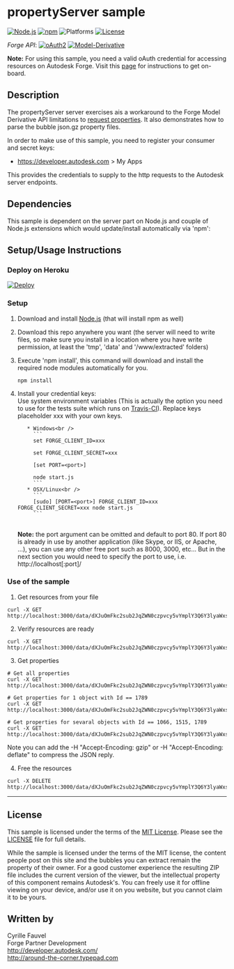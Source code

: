 # propertyServer sample

[![Node.js](https://img.shields.io/badge/Node.js-9.5.0-blue.svg)](https://nodejs.org/)
[![npm](https://img.shields.io/badge/npm-5.6.0-blue.svg)](https://www.npmjs.com/)
![Platforms](https://img.shields.io/badge/platform-windows%20%7C%20osx%20%7C%20linux-lightgray.svg)
[![License](http://img.shields.io/:license-mit-blue.svg)](http://opensource.org/licenses/MIT)


*Forge API*:
[![oAuth2](https://img.shields.io/badge/oAuth2-v1-green.svg)](http://developer-autodesk.github.io/)
[![Model-Derivative](https://img.shields.io/badge/Model%20Derivative-v2-green.svg)](http://developer-autodesk.github.io/)


<b>Note:</b> For using this sample, you need a valid oAuth credential for accessing resources on Autodesk Forge.
Visit this [page](https://developer.autodesk.com) for instructions to get on-board.


## Description

The propertyServer server exercises ais a workaround to the Forge Model Derivative API limitations to [request properties](https://developer.autodesk.com/en/docs/model-derivative/v2/reference/http/urn-metadata-guid-properties-GET/).
It also demonstrates how to parse the bubble json.gz property files.

In order to make use of this sample, you need to register your consumer and secret keys:

* https://developer.autodesk.com > My Apps

This provides the credentials to supply to the http requests to the Autodesk server endpoints.


## Dependencies

This sample is dependent on the server part on Node.js and couple of Node.js extensions
which would update/install automatically via 'npm':


## Setup/Usage Instructions

### Deploy on Heroku

[![Deploy](https://www.herokucdn.com/deploy/button.svg)](https://heroku.com/deploy)


<a name="setupSample"></a>
### Setup
1. Download and install [Node.js](http://nodejs.org/) (that will install npm as well)
2. Download this repo anywhere you want (the server will need to write files, so make sure you install in
   a location where you have write permission, at least the 'tmp', 'data' and '/www/extracted' folders)
3. Execute 'npm install', this command will download and install the required node modules automatically for you. <br />
   ```
   npm install
   ```
4. Install your credential keys: <br />
   Use system environment variables (This is actually the option you need to use for the tests suite
   which runs on [Travis-CI](https://travis-ci.org/)). Replace keys placeholder xxx with your own keys.

          * Windows<br />
            ```
            set FORGE_CLIENT_ID=xxx

            set FORGE_CLIENT_SECRET=xxx

            [set PORT=<port>]

			node start.js
            ```
          * OSX/Linux<br />
            ```
            [sudo] [PORT=<port>] FORGE_CLIENT_ID=xxx FORGE_CLIENT_SECRET=xxx node start.js
            ```
   <br />
   <b>Note:</b> the port argument can be omitted and default to port 80. If port 80 is already in use by another
   application (like Skype, or IIS, or Apache, ...), you can use any other free port such as 8000, 3000, etc...
   But in the next section you would need to specify the port to use, i.e. http://localhost[:port]/


<a name="UseOfTheSample"></a>
### Use of the sample

1. Get resources from your file<br />
  ```
  curl -X GET http://localhost:3000/data/dXJuOmFkc2sub2JqZWN0czpvcy5vYmplY3Q6Y3lyaWxsZS0yMDE3MTIwOC9BRENfSE9LX0lfRlVMTFMtbWFya2VyLm53ZA/load/
  ```
2. Verify resources are ready<br />
  ```
  curl -X GET http://localhost:3000/data/dXJuOmFkc2sub2JqZWN0czpvcy5vYmplY3Q6Y3lyaWxsZS0yMDE3MTIwOC9BRENfSE9LX0lfRlVMTFMtbWFya2VyLm53ZA/load/progress
  ```
3. Get properties<br />
  ```
  # Get all properties
  curl -X GET http://localhost:3000/data/dXJuOmFkc2sub2JqZWN0czpvcy5vYmplY3Q6Y3lyaWxsZS0yMDE3MTIwOC9BRENfSE9LX0lfRlVMTFMtbWFya2VyLm53ZA/properties/*

  # Get properties for 1 object with Id == 1789
  curl -X GET http://localhost:3000/data/dXJuOmFkc2sub2JqZWN0czpvcy5vYmplY3Q6Y3lyaWxsZS0yMDE3MTIwOC9BRENfSE9LX0lfRlVMTFMtbWFya2VyLm53ZA/properties/1789

  # Get properties for sevaral objects with Id == 1066, 1515, 1789
  curl -X GET http://localhost:3000/data/dXJuOmFkc2sub2JqZWN0czpvcy5vYmplY3Q6Y3lyaWxsZS0yMDE3MTIwOC9BRENfSE9LX0lfRlVMTFMtbWFya2VyLm53ZA/properties/1066,1515,1789
  ```
  Note you can add the -H "Accept-Encoding: gzip" or -H "Accept-Encoding: deflate" to compress the JSON reply.



4. Free the resources<br />
  ```
  curl -X DELETE http://localhost:3000/data/dXJuOmFkc2sub2JqZWN0czpvcy5vYmplY3Q6Y3lyaWxsZS0yMDE3MTIwOC9BRENfSE9LX0lfRlVMTFMtbWFya2VyLm53ZA
  ```



--------

## License

This sample is licensed under the terms of the [MIT License](http://opensource.org/licenses/MIT).
Please see the [LICENSE](LICENSE) file for full details.

While the sample is licensed under the terms of the MIT license, the content people post on this site and the bubbles you
can extract remain the property of their owner. For a good customer experience the resulting ZIP file includes
the current version of the viewer, but the intellectual property of this component remains Autodesk's.
You can freely use it for offline viewing on your device, and/or use it on you website, but you cannot claim
it to be yours.

## Written by

Cyrille Fauvel <br />
Forge Partner Development <br />
http://developer.autodesk.com/ <br />
http://around-the-corner.typepad.com <br />
